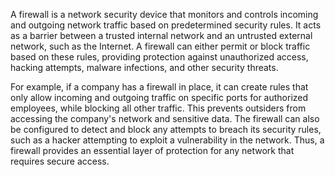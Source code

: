 A firewall is a network security device that monitors and controls incoming and outgoing network traffic based on predetermined security rules. It acts as a barrier between a trusted internal network and an untrusted external network, such as the Internet. A firewall can either permit or block traffic based on these rules, providing protection against unauthorized access, hacking attempts, malware infections, and other security threats.

For example, if a company has a firewall in place, it can create rules that only allow incoming and outgoing traffic on specific ports for authorized employees, while blocking all other traffic. This prevents outsiders from accessing the company's network and sensitive data. The firewall can also be configured to detect and block any attempts to breach its security rules, such as a hacker attempting to exploit a vulnerability in the network. Thus, a firewall provides an essential layer of protection for any network that requires secure access.